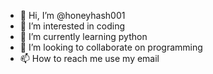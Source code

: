 - 👋 Hi, I’m @honeyhash001
- 👀 I’m interested in coding
- 🌱 I’m currently learning python
- 💞️ I’m looking to collaborate on programming
- 📫 How to reach me use my email

<!---
honeyhash001/honeyhash001 is a ✨ special ✨ repository because its `README.md` (this file) appears on your GitHub profile.
You can click the Preview link to take a look at your changes.
--->

